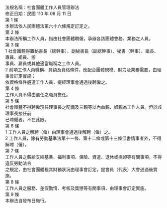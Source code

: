法規名稱：社會團體工作人員管理辦法  
修正日期：民國 110 年 08 月 11 日  
第 1 條  
本辦法依人民團體法第六十六條規定訂定之。  
第 2 條  
本辦法所稱工作人員，指由社會團體聘僱，承辦各該團體會務、業務之人員。  
第 3 條  
1 社會團體得置秘書長（總幹事）、副秘書長（副總幹事）、秘書（幹事）、組長、專員、組員、辦  
事員、雇員或其他適當職稱之工作人員。  
2 前項工作人員職稱、員額及資格條件，應配合團體規模、財力及業務需要，由理事會訂定實施；  
依資格條件遴選工作人員，提經理事會通過後聘僱之。  
第 4 條  
工作人員不得由選任之職員擔任。  
第 5 條  
社會團體不得聘僱現任理事長之配偶及三親等以內血親、姻親為工作人員。但於該理事長接任前  
已聘僱者，不在此限。  
第 6 條  
1 工作人員之解聘（僱）由理事會通過後解聘（僱）之。  
2 工作人員，除有勞動基準法第十一條、第十二條或第十三條但書情事者外，不得解聘（僱）。  
第 7 條  
工作人員之薪給支給基準、福利事項、保險、資遣、退休或撫卹等有關事項，不得違反勞動法令  
之規定，由社會團體視其財務狀況由理事會訂定，提會員（代表）大會通過後實施。  
第 8 條  
工作人員之服務、差假勤惰、考核及獎懲等有關事項，由理事會訂定實施。  
第 9 條  
本辦法自發布日施行。  



